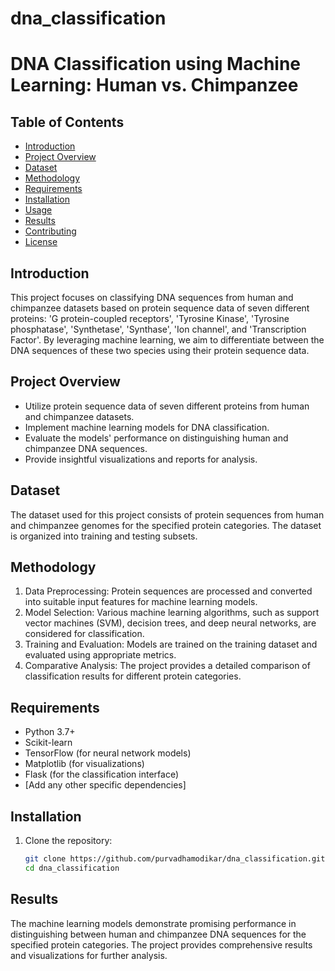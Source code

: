 # dna_classification
# DNA Classification using Machine Learning: Human vs. Chimpanzee

## Table of Contents
- [Introduction](#introduction)
- [Project Overview](#project-overview)
- [Dataset](#dataset)
- [Methodology](#methodology)
- [Requirements](#requirements)
- [Installation](#installation)
- [Usage](#usage)
- [Results](#results)
- [Contributing](#contributing)
- [License](#license)

## Introduction
This project focuses on classifying DNA sequences from human and chimpanzee datasets based on protein sequence data of seven different proteins: 'G protein-coupled receptors', 'Tyrosine Kinase', 'Tyrosine phosphatase', 'Synthetase', 'Synthase', 'Ion channel', and 'Transcription Factor'. By leveraging machine learning, we aim to differentiate between the DNA sequences of these two species using their protein sequence data.

## Project Overview
- Utilize protein sequence data of seven different proteins from human and chimpanzee datasets.
- Implement machine learning models for DNA classification.
- Evaluate the models' performance on distinguishing human and chimpanzee DNA sequences.
- Provide insightful visualizations and reports for analysis.

## Dataset
The dataset used for this project consists of protein sequences from human and chimpanzee genomes for the specified protein categories. The dataset is organized into training and testing subsets.


## Methodology
1. Data Preprocessing: Protein sequences are processed and converted into suitable input features for machine learning models.
2. Model Selection: Various machine learning algorithms, such as support vector machines (SVM), decision trees, and deep neural networks, are considered for classification.
3. Training and Evaluation: Models are trained on the training dataset and evaluated using appropriate metrics.
4. Comparative Analysis: The project provides a detailed comparison of classification results for different protein categories.

## Requirements
- Python 3.7+
- Scikit-learn
- TensorFlow (for neural network models)
- Matplotlib (for visualizations)
- Flask (for the classification interface)
- [Add any other specific dependencies]

## Installation
1. Clone the repository:
   ```bash
   git clone https://github.com/purvadhamodikar/dna_classification.git
   cd dna_classification

## Results
The machine learning models demonstrate promising performance in distinguishing between human and chimpanzee DNA sequences for the specified protein categories. The project provides comprehensive results and visualizations for further analysis.
